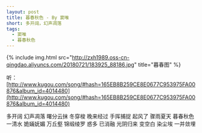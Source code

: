 ```yaml
---
layout: post
title: 暮春秋色 - By 窦唯
short: 多开阔，幻声凋落
tags:
  - 窦唯
  - 暮春秋色
---
```


{% include img.html src="http://zxh1989.oss-cn-qingdao.aliyuncs.com/20180721/183925_88186.jpg" title="暮春图" %}

听：[http://www.kugou.com/song/#hash=165EB8B259CE8E0677C953975FA00876&album_id=4014480](http://www.kugou.com/song/#hash=165EB8B259CE8E0677C953975FA00876&album_id=4014480)

多开阔 
幻声凋落 
曙分云抹 
冬穿梭 
晚来经过 
手挥捕捉 
起风了 
骤雨夏天 
暮春秋色 
一清水 
姽婳妩媚 
万丘壑 
锦缎绫罗 
惑多 已消融 
光阴归来 变空白 
染尘埃 
一并敛埋
